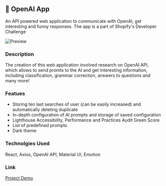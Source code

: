 ## 🤖 OpenAI App

An API powered web application to communicate with OpenAI, get interesting and funny responses. The app is a part of Shopify's Developer Challenge

![Preview](https://user-images.githubusercontent.com/70720713/168427231-7a2b96a3-35d8-457c-b766-950643075824.png)

### Description

The creation of this web application involved research on OpenAI API, which allows to send promts to the AI and get interesting information, including classification, grammar correction, answers to questions and many more!

### Featues

- Storing ten last searches of user (can be easily increased) and automatically deleting duplicate
- In-depth configuration of AI prompts and storage of saved configuration
- Lighthouse Accessibility, Performance and Practices Audit Green Score
- List of predefined prompts
- Dark theme

### Technolgies Used

React, Axios, OpenAI API, Material UI, Emotion

### Link

[Project Demo](https://fun-with-ai-kyrylolvov.vercel.app)

